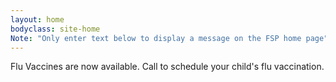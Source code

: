 ```yaml
---
layout: home
bodyclass: site-home
Note: "Only enter text below to display a message on the FSP home page"
---
```

Flu Vaccines are now available. Call to schedule your child's flu vaccination.
